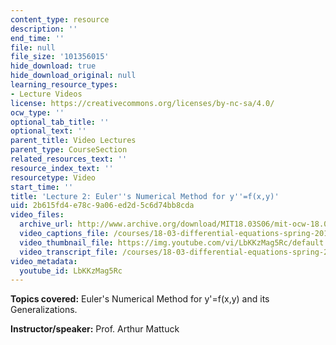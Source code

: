 ```yaml
---
content_type: resource
description: ''
end_time: ''
file: null
file_size: '101356015'
hide_download: true
hide_download_original: null
learning_resource_types:
- Lecture Videos
license: https://creativecommons.org/licenses/by-nc-sa/4.0/
ocw_type: ''
optional_tab_title: ''
optional_text: ''
parent_title: Video Lectures
parent_type: CourseSection
related_resources_text: ''
resource_index_text: ''
resourcetype: Video
start_time: ''
title: 'Lecture 2: Euler''s Numerical Method for y''=f(x,y)'
uid: 2b615fd4-e78c-9a06-ed2d-5c6d74bb8cda
video_files:
  archive_url: http://www.archive.org/download/MIT18.03S06/mit-ocw-18.03-lec2-07feb2003-220k.mp4
  video_captions_file: /courses/18-03-differential-equations-spring-2010/e96f14dda64450fab1e4e4121420e86d_LbKKzMag5Rc.vtt
  video_thumbnail_file: https://img.youtube.com/vi/LbKKzMag5Rc/default.jpg
  video_transcript_file: /courses/18-03-differential-equations-spring-2010/d58c252755364e4d66f6b55d01847261_LbKKzMag5Rc.pdf
video_metadata:
  youtube_id: LbKKzMag5Rc
---
```


**Topics covered:** Euler's Numerical Method for y'=f(x,y) and its Generalizations.

**Instructor/speaker:** Prof. Arthur Mattuck

